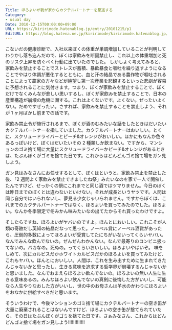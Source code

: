 ```yaml
---
Title: ほろよいが我が家からカクテルパートナーを駆逐する
Category:
- usual day
Date: 2010-12-15T00:00:00+09:00
URL: https://kiririmode.hatenablog.jp/entry/20101215/p1
EditURL: https://blog.hatena.ne.jp/kiririmode/kiririmode.hatenablog.jp/atom/entry/8454420450078211307
---
```



こないだの健康診断で、入社以来ぼくの体重が単調増加していることが判明してわりかし落ち込んだので、ぼくは家飲みを断固禁止し、これ以上の体重増加と死のリスク上昇を防ぐべく行動に出ていたのでした。
しかしよく考えてみると、家飲みを禁止することでストレスが蓄積、暴飲暴食と嘔吐を繰り返すようになることでやはり体調が悪化するとともに、血と汗の結晶である農作物が嘔吐されることによって農家の方々などが絶望し第一次産業を悲観するといった悲劇が容易に予想されることに気付きます。つまり、ぼくが家飲みを禁止することで、ぼくだけでなくみんなが悲しい思いするし、ぼくが家飲みを禁止することで、日本の産業構造が崩壊の危機に瀕する。これはよくないです。よくない。ぜったいよくない。だめですぜったい。さすれば、家飲みを禁止することを禁止しよう、それが 1 ヶ月ばかし前までの話です。

家飲み禁止令が施行されるまで、ぼくが酒のむみたいな話をしたときはだいたいカクテルパートナーを指していました。カクテルパートナーはおいしい。とくに、スクリュードライバーとピーチ&オレンジがおいしい。ほかにもなんか色々あるっぽいけど、ぼくはだいたいその 2 種類しか飲まない。ですから、マンションのゴミ捨て場に大量にスクリュードライバーかピーチ&オレンジがあるときは、たぶんぼくがゴミを捨てた日です。これからはどんどんゴミ捨て場をガン見しよう。

ガン見はみなさんにお任せするとして、ぼくはというと、家飲み禁止を禁止した後、「2 週間よく家飲みを禁止できましたね祭」みたいなのを家で一人で開催したんですけど、せっかくの祭にこれまでと同じ酒ではツマりません。今日のぼくは昨日までのぼくとは違わないといけない。それが成長というヤツです。人間は同じ自分ではいられないし、夢見る少女じゃいられません。ですからぼくは、これまでのカクテルパートナーではなく、ほろよいを買ってみたのでした。ほろよい。なんか冬季限定で冬みかん味みたいなの出てたからそれ買ったわけですよ。

そしたらですね、ほろよいがヤバいのですよ。ほんとにおいしい。これこそが人類の奇跡だし英知の結晶だなって思った。ノーベル賞にノーベル酒賞があったら、圧倒的多数によってほろよいが受賞してたにちがいないってくらいヤバい。なんでみんな飲んでないの。ぜんぜんわかんない。なんで最寄りのコンビニ扱ってないの。バカなの。死ぬの。ってくらいおいしい。ほろよいやばいぞ。
味をしめて、次にカルピスだかホワイトカルピスだかのほろよいを買ってみたけど、これもヤバい。ほんとにおいしい。人間は、これを生み出すために生まれてきたんじゃないかと思ったし、生きる意味を追求する哲学界が崩壊するんじゃないかと思いました。なんでおまえらほろよい飲んでないの。ほろよいの無い人生に生きる意味あるの。みんなほろよい飲んでないの真剣に後悔した方がいいし、可能なら人生やりなおした方がいいし、世の中のお母さんは羊水のかわりにほろよいをおなかに供給すべきだと思います。

そういうわけで、今後マンションのゴミ捨て場にカクテルパートナーの空き缶が大量に廃棄されることはないんですけど、ほろよいの空き缶が捨てられていたら、その日はたぶんぼくがゴミを捨てた日です。さぁみなさん、これからはどんどんゴミ捨て場をガン見しよう!!!!!!!!!!!!!
